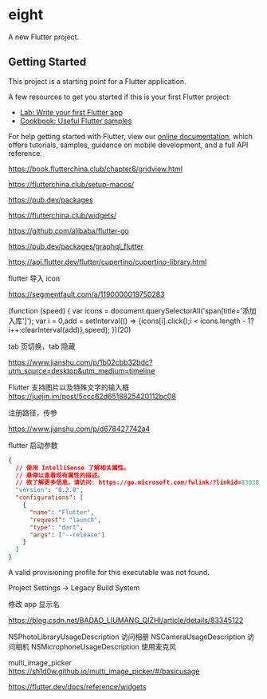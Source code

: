 # eight

A new Flutter project.

## Getting Started

This project is a starting point for a Flutter application.

A few resources to get you started if this is your first Flutter project:

- [Lab: Write your first Flutter app](https://flutter.dev/docs/get-started/codelab)
- [Cookbook: Useful Flutter samples](https://flutter.dev/docs/cookbook)

For help getting started with Flutter, view our
[online documentation](https://flutter.dev/docs), which offers tutorials,
samples, guidance on mobile development, and a full API reference.

https://book.flutterchina.club/chapter6/gridview.html

https://flutterchina.club/setup-macos/

https://pub.dev/packages

https://flutterchina.club/widgets/

https://github.com/alibaba/flutter-go

https://pub.dev/packages/graphql_flutter

https://api.flutter.dev/flutter/cupertino/cupertino-library.html

flutter 导入 icon

https://segmentfault.com/a/1190000019750283

(function (speed) {
  var icons = document.querySelectorAll('span[title=\'添加入库\']');
  var i = 0,add = setInterval(() => {icons[i].click();i < icons.length - 1?i++:clearInterval(add)},speed);
})(20)





tab 页切换，tab 隐藏

https://www.jianshu.com/p/1b02cbb32bdc?utm_source=desktop&utm_medium=timeline

Flutter 支持图片以及特殊文字的输入框
https://juejin.im/post/5ccc62d6518825420112bc08

注册路径，传参

https://www.jianshu.com/p/d678427742a4

flutter 启动参数

```json
{
  // 使用 IntelliSense 了解相关属性。
  // 悬停以查看现有属性的描述。
  // 欲了解更多信息，请访问: https://go.microsoft.com/fwlink/?linkid=830387
  "version": "0.2.0",
  "configurations": [
    {
      "name": "Flutter",
      "request": "launch",
      "type": "dart",
      "args": ["--release"]
    }
  ]
}
```

A valid provisioning profile for this executable was not found.

Project Settings -> Legacy Build System

修改 app 显示名

https://blog.csdn.net/BADAO_LIUMANG_QIZHI/article/details/83345122


<key>NSPhotoLibraryUsageDescription</key>
<string>访问相册</string>
<key>NSCameraUsageDescription</key>
<string>访问相机</string>
<key>NSMicrophoneUsageDescription</key>
<string>使用麦克风</string>

multi_image_picker
https://sh1d0w.github.io/multi_image_picker/#/basicusage

https://flutter.dev/docs/reference/widgets
